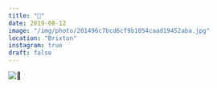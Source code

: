 ```yaml
---
title: "🔴"
date: 2019-08-12
image: "/img/photo/201496c7bcd6cf9b1054caad19452aba.jpg"
location: "Brixton"
instagram: true
draft: false
---
```


![🔴](/img/photo/201496c7bcd6cf9b1054caad19452aba.jpg)
